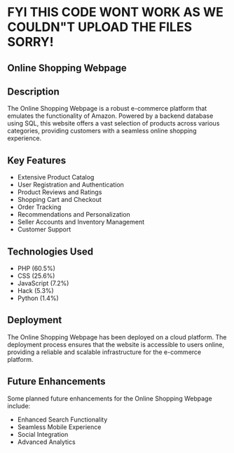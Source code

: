 # FYI THIS CODE WONT WORK AS WE COULDN"T UPLOAD THE FILES SORRY!

## Online Shopping Webpage

## Description
The Online Shopping Webpage is a robust e-commerce platform that emulates the functionality of Amazon. Powered by a backend database using SQL, this website offers a vast selection of products across various categories, providing customers with a seamless online shopping experience.

## Key Features
- Extensive Product Catalog
- User Registration and Authentication
- Product Reviews and Ratings
- Shopping Cart and Checkout
- Order Tracking
- Recommendations and Personalization
- Seller Accounts and Inventory Management
- Customer Support

## Technologies Used
- PHP (60.5%)
- CSS (25.6%)
- JavaScript (7.2%)
- Hack (5.3%)
- Python (1.4%)

## Deployment
The Online Shopping Webpage has been deployed on a cloud platform. The deployment process ensures that the website is accessible to users online, providing a reliable and scalable infrastructure for the e-commerce platform.

## Future Enhancements
Some planned future enhancements for the Online Shopping Webpage include:
- Enhanced Search Functionality
- Seamless Mobile Experience
- Social Integration
- Advanced Analytics


